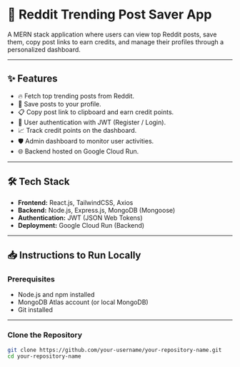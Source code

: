 # 🚀 Reddit Trending Post Saver App

A MERN stack application where users can view top Reddit posts, save them, copy post links to earn credits, and manage their profiles through a personalized dashboard.

---

## ✨ Features

- 🔥 Fetch top trending posts from Reddit.
- 💾 Save posts to your profile.
- 📋 Copy post link to clipboard and earn credit points.
- 🔐 User authentication with JWT (Register / Login).
- 📈 Track credit points on the dashboard.
- 🛡 Admin dashboard to monitor user activities.
- 🌐 Backend hosted on Google Cloud Run.

---

## 🛠 Tech Stack

- **Frontend:** React.js, TailwindCSS, Axios
- **Backend:** Node.js, Express.js, MongoDB (Mongoose)
- **Authentication:** JWT (JSON Web Tokens)
- **Deployment:** Google Cloud Run (Backend)

---

## 📥 Instructions to Run Locally

### Prerequisites

- Node.js and npm installed
- MongoDB Atlas account (or local MongoDB)
- Git installed

---

### Clone the Repository

```bash
git clone https://github.com/your-username/your-repository-name.git
cd your-repository-name
